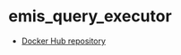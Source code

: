# emis_query_executor

- [Docker Hub repository](https://hub.docker.com/r/pcraster/emis_query_executor/)
